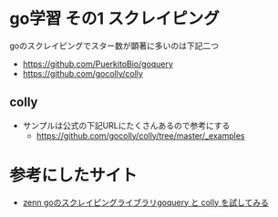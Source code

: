 # go学習 その1 スクレイピング

goのスクレイピングでスター数が顕著に多いのは下記二つ

* https://github.com/PuerkitoBio/goquery
* https://github.com/gocolly/colly


## colly

* サンプルは公式の下記URLにたくさんあるので参考にする
  * https://github.com/gocolly/colly/tree/master/_examples

# 参考にしたサイト
* [zenn goのスクレイピングライブラリgoquery と colly を試してみる](https://zenn.dev/kinariru/articles/51b2df87d2962e)
